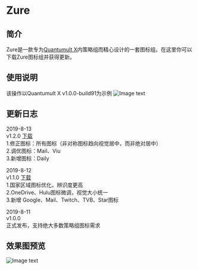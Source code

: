 # Zure
## 简介
Zure是一款专为[Quantumult X](https://github.com/crossutility/Quantumult-X/)内策略组而精心设计的一套图标组。在这里你可以下载Zure图标组并获得更新。<br>

## 使用说明
该操作以Quantumult X v1.0.0-build91为示例
![Image text](https://raw.githubusercontent.com/zealson/Zure/master/Other/Instructions.png)

## 更新日志
2019-8-13<br>
v1.2.0 [下载](https://github.com/zealson/Zure/raw/master/Zure_v1.2.0.zip/)<br>
1.修正图标：所有图标（非对称图标趋向视觉居中，而非绝对居中）<br>
2.调优图标：Mail、Viu<br>
3.新增图标：Daily<br>

2019-8-12<br>
v1.1.0 [下载](https://github.com/zealson/Zure/raw/master/Zure_v1.1.0.zip/)<br>
1.国家区域图标优化，辨识度更高<br>
2.OneDrive、Hulu图标微调，视觉大小统一<br>
3.新增 Google、Mail、Twitch、TVB、Star图标<br>

2019-8-11<br>
v1.0.0<br>
正式发布，支持绝大多数策略组图标需求<br>
## 效果图预览
![Image text](https://raw.githubusercontent.com/zealson/Zure/master/Other/Zure%20Policy%20Icon%20Set%20GH120.png)
